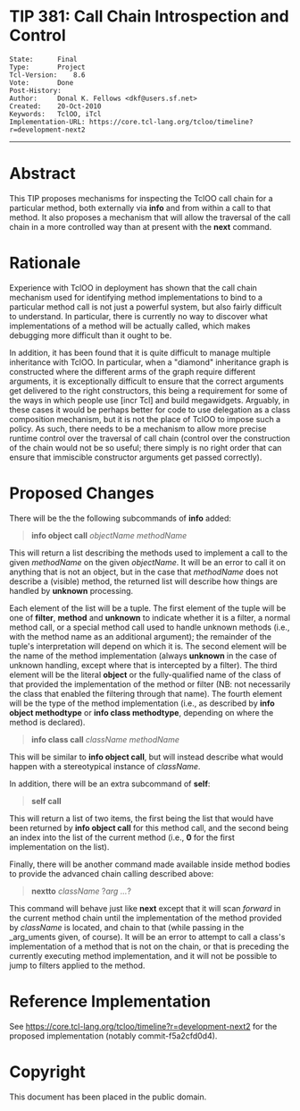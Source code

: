 # TIP 381: Call Chain Introspection and Control
	State:		Final
	Type:		Project
	Tcl-Version:	8.6
	Vote:		Done
	Post-History:	
	Author:		Donal K. Fellows <dkf@users.sf.net>
	Created:	20-Oct-2010
	Keywords:	TclOO, iTcl
	Implementation-URL: https://core.tcl-lang.org/tcloo/timeline?r=development-next2
-----

# Abstract

This TIP proposes mechanisms for inspecting the TclOO call chain for a
particular method, both externally via **info** and from within a call to
that method. It also proposes a mechanism that will allow the traversal of the
call chain in a more controlled way than at present with the **next**
command.

# Rationale

Experience with TclOO in deployment has shown that the call chain mechanism
used for identifying method implementations to bind to a particular method
call is not just a powerful system, but also fairly difficult to understand.
In particular, there is currently no way to discover what implementations of a
method will be actually called, which makes debugging more difficult than it
ought to be.

In addition, it has been found that it is quite difficult to manage multiple
inheritance with TclOO. In particular, when a "diamond" inheritance graph is
constructed where the different arms of the graph require different arguments,
it is exceptionally difficult to ensure that the correct arguments get
delivered to the right constructors, this being a requirement for some of the
ways in which people use [incr Tcl] and build megawidgets. Arguably, in
these cases it would be perhaps better for code to use delegation as a class
composition mechanism, but it is not the place of TclOO to impose such a
policy. As such, there needs to be a mechanism to allow more precise runtime
control over the traversal of call chain \(control over the construction of the
chain would not be so useful; there simply is no right order that can ensure
that immiscible constructor arguments get passed correctly\).

# Proposed Changes

There will be the the following subcommands of **info** added:

 > **info object call** _objectName methodName_

This will return a list describing the methods used to implement a call to the
given _methodName_ on the given _objectName_. It will be an error to call
it on anything that is not an object, but in the case that _methodName_ does
not describe a \(visible\) method, the returned list will describe how things
are handled by **unknown** processing.

Each element of the list will be a tuple. The first element of the tuple will
be one of **filter**, **method** and **unknown** to indicate whether it
is a filter, a normal method call, or a special method call used to handle
unknown methods \(i.e., with the method name as an additional argument\); the
remainder of the tuple's interpretation will depend on which it is.  The
second element will be the name of the method implementation \(always
**unknown** in the case of unknown handling, except where that is
intercepted by a filter\).  The third element will be the literal **object**
or the fully-qualified name of the class of that provided the implementation
of the method or filter \(NB: not necessarily the class that enabled the
filtering through that name\). The fourth element will be the type of the
method implementation \(i.e., as described by **info object methodtype** or
**info class methodtype**, depending on where the method is declared\).

 > **info class call** _className methodName_

This will be similar to **info object call**, but will instead describe what
would happen with a stereotypical instance of _className_.

In addition, there will be an extra subcommand of **self**:

 > **self call**

This will return a list of two items, the first being the list that would have
been returned by **info object call** for this method call, and the second
being an index into the list of the current method \(i.e., **0** for the
first implementation on the list\).

Finally, there will be another command made available inside method bodies to
provide the advanced chain calling described above:

 > **nextto** _className_ ?_arg ..._?

This command will behave just like **next** except that it will scan
_forward_ in the current method chain until the implementation of the method
provided by _className_ is located, and chain to that \(while passing in the
_arg_uments given, of course\). It will be an error to attempt to call a
class's implementation of a method that is not on the chain, or that is
preceding the currently executing method implementation, and it will not be
possible to jump to filters applied to the method.

# Reference Implementation

See <https://core.tcl-lang.org/tcloo/timeline?r=development-next2> for the proposed
implementation \(notably commit-f5a2cfd0d4\).

# Copyright

This document has been placed in the public domain.
